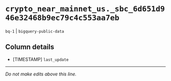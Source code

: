 # `crypto_near_mainnet_us._sbc_6d651d946e32468b9ec79c4c553aa7eb`
`bq-1` | `bigquery-public-data`

## Column details
* [TIMESTAMP] `last_update`

-------------------------------------------------------------------------------
*Do not make edits above this line.*

